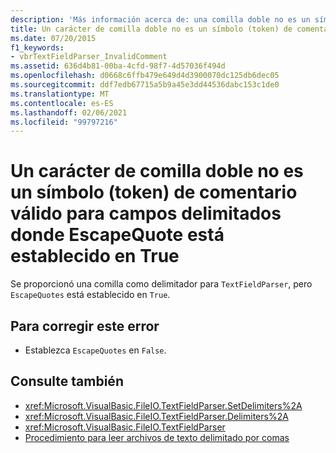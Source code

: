 ```yaml
---
description: 'Más información acerca de: una comilla doble no es un símbolo (token) de comentario válido para campos delimitados donde EscapeQuote está establecido en true'
title: Un carácter de comilla doble no es un símbolo (token) de comentario válido para campos delimitados donde EscapeQuote está establecido en True
ms.date: 07/20/2015
f1_keywords:
- vbrTextFieldParser_InvalidComment
ms.assetid: 636d4b81-00ba-4cfd-98f7-4d57036f494d
ms.openlocfilehash: d0668c6ffb479e649d4d3900070dc125db6dec05
ms.sourcegitcommit: ddf7edb67715a5b9a45e3dd44536dabc153c1de0
ms.translationtype: MT
ms.contentlocale: es-ES
ms.lasthandoff: 02/06/2021
ms.locfileid: "99797216"
---
```

# <a name="a-double-quote-is-not-a-valid-comment-token-for-delimited-fields-where-escapequote-is-set-to-true"></a>Un carácter de comilla doble no es un símbolo (token) de comentario válido para campos delimitados donde EscapeQuote está establecido en True

Se proporcionó una comilla como delimitador para `TextFieldParser`, pero `EscapeQuotes` está establecido en `True`.  
  
## <a name="to-correct-this-error"></a>Para corregir este error  
  
- Establezca `EscapeQuotes` en `False`.  
  
## <a name="see-also"></a>Consulte también

- <xref:Microsoft.VisualBasic.FileIO.TextFieldParser.SetDelimiters%2A>
- <xref:Microsoft.VisualBasic.FileIO.TextFieldParser.Delimiters%2A>
- <xref:Microsoft.VisualBasic.FileIO.TextFieldParser>
- [Procedimiento para leer archivos de texto delimitado por comas](../../developing-apps/programming/drives-directories-files/how-to-read-from-comma-delimited-text-files.md)
